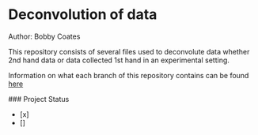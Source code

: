 # Deconvolution of data 
Author: Bobby Coates

This repository consists of several files used to deconvolute data whether 2nd hand data or data collected 1st hand in an experimental setting.

Information on what each branch of this repository contains can be found [here](Branchbreakdown.md)

\### Project Status
- [x]
- []